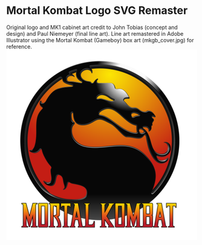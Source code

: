 # Mortal Kombat Logo SVG Remaster
Original logo and MK1 cabinet art credit to John Tobias (concept and design) and Paul Niemeyer (final line art). Line art remastered in Adobe Illustrator using the Mortal Kombat (Gameboy) box art (mkgb_cover.jpg) for reference.
![](../mk1-logo.svg)
